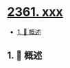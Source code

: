 # [2361. xxx](https://github.com/Tdahuyou/TNotes.leetcode/tree/main/notes/2361.%20xxx)

<!-- region:toc -->

- [1. 📝 概述](#1--概述)

<!-- endregion:toc -->

## 1. 📝 概述
